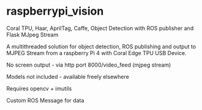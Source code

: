 # raspberrypi_vision
Coral TPU, Haar, AprilTag, Caffe, Object Detection with ROS publisher and Flask MJpeg Stream

A multithreaded solution for object detection, ROS publishing and output to MJPEG Stream from a raspberry Pi 4 with Coral Edge TPU USB Device.

No screen output - via http port 8000/video_feed (mjpeg stream)

Models not included - available freely elsewhere

Requires opencv + imutils

Custom ROS Message for data
